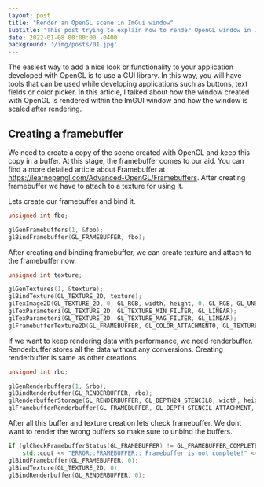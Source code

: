 ```yaml
---
layout: post
title: "Render an OpenGL scene in ImGui window"
subtitle: "This post trying to explain how to render OpenGL window in ImGui viewport"
date: 2022-01-08 00:00:00 -0400
background: '/img/posts/01.jpg'
---
```


The easiest way to add a nice look or functionality to your application developed with OpenGL is to use a GUI library. In this way, you will have tools that can be used while developing applications such as buttons, text fields or color picker. In this article, I talked about how the window created with OpenGL is rendered within the ImGUI window and how the window is scaled after rendering.

## Creating a framebuffer
We need to create a copy of the scene created with OpenGL and keep this copy in a buffer. At this stage, the framebuffer comes to our aid. You can find a more detailed article about Framebuffer at https://learnopengl.com/Advanced-OpenGL/Framebuffers. After creating framebuffer we have to attach to a texture for using it. 

Lets create our framebuffer and bind it. 

```c++
unsigned int fbo;

glGenFramebuffers(1, &fbo);
glBindFramebuffer(GL_FRAMEBUFFER, fbo);
```

After creating and binding framebuffer, we can create texture and attach to the framebuffer now. 

```c++
unsigned int texture;

glGenTextures(1, &texture);
glBindTexture(GL_TEXTURE_2D, texture);
glTexImage2D(GL_TEXTURE_2D, 0, GL_RGB, width, height, 0, GL_RGB, GL_UNSIGNED_BYTE, NULL);
glTexParameteri(GL_TEXTURE_2D, GL_TEXTURE_MIN_FILTER, GL_LINEAR);
glTexParameteri(GL_TEXTURE_2D, GL_TEXTURE_MAG_FILTER, GL_LINEAR);
glFramebufferTexture2D(GL_FRAMEBUFFER, GL_COLOR_ATTACHMENT0, GL_TEXTURE_2D, texture, 0);
```

If we want to keep rendering data with performance, we need renderbuffer. Renderbuffer stores all the data without any conversions. Creating renderbuffer is same as other creations.


```c++
unsigned int rbo;

glGenRenderbuffers(1, &rbo);
glBindRenderbuffer(GL_RENDERBUFFER, rbo);
glRenderbufferStorage(GL_RENDERBUFFER, GL_DEPTH24_STENCIL8, width, height);
glFramebufferRenderbuffer(GL_FRAMEBUFFER, GL_DEPTH_STENCIL_ATTACHMENT, GL_RENDERBUFFER, rbo);
```

After all this buffer and texture creation lets check framebuffer. We dont want to render the wrong buffers so make sure to unbind the buffers.

```c++
if (glCheckFramebufferStatus(GL_FRAMEBUFFER) != GL_FRAMEBUFFER_COMPLETE)
	std::cout << "ERROR::FRAMEBUFFER:: Framebuffer is not complete!" << std::endl;
glBindFramebuffer(GL_FRAMEBUFFER, 0);
glBindTexture(GL_TEXTURE_2D, 0);
glBindRenderbuffer(GL_RENDERBUFFER, 0);
```
